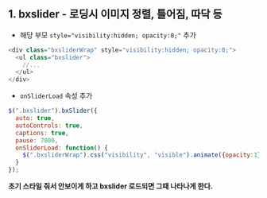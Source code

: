 ## 1. bxslider - 로딩시 이미지 정렬, 틀어짐, 따닥 등

* 해당 부모 `style="visibility:hidden; opacity:0;"` 추가

```js
<div class="bxsliderWrap" style="visibility:hidden; opacity:0;">
  <ul class="bxslider">
    //...
  </ul>
</div>
```

* `onSliderLoad` 속성 추가

```js
$(".bxslider").bxSlider({
  auto: true,
  autoControls: true,
  captions: true,
  pause: 7000,
  onSliderLoad: function() {
    $(".bxsliderWrap").css("visibility", "visible").animate({opacity:1});
  }
});
```

**초기 스타일 줘서 안보이게 하고 bxslider 로드되면 그때 나타나게 한다.**
